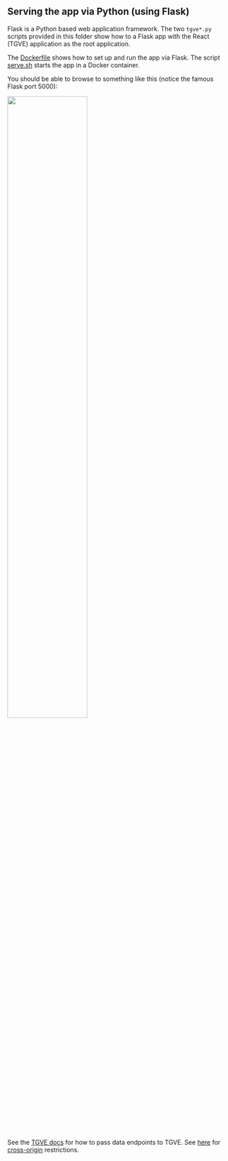 ## Serving the app via Python (using Flask)

Flask is a Python based web application framework. The two `tgve*.py` scripts provided in this folder show how to a Flask app with the React (TGVE) application as the root application.

The [Dockerfile](../Dockerfile.Python) shows how to set up and run the app via Flask. The script [serve.sh](./serve.sh) starts the app in a Docker container.

You should be able to browse to something like this (notice the famous Flask port 5000):

<img src="https://user-images.githubusercontent.com/408568/133886684-e9266d1b-79ab-43e5-8606-84dc8b26da2a.png" width="60%" />

See the [TGVE docs](../../tgvejs/) for how to pass data endpoints to TGVE. See [here](./cross-origin.md) for [cross-origin](https://developer.mozilla.org/en-US/docs/Web/HTTP/CORS) restrictions.
